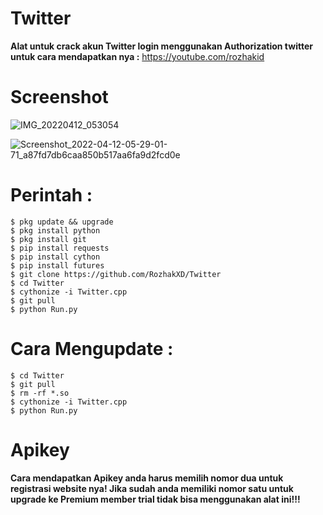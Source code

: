 # Twitter

**Alat untuk crack akun Twitter login menggunakan Authorization twitter untuk cara mendapatkan nya :** https://youtube.com/rozhakid

# Screenshot
![IMG_20220412_053054](https://user-images.githubusercontent.com/65714340/163077300-f78594ef-6e38-404c-bff0-5529c87bface.jpg)

![Screenshot_2022-04-12-05-29-01-71_a87fd7db6caa850b517aa6fa9d2fcd0e](https://user-images.githubusercontent.com/65714340/163077389-c4c38650-f986-471e-b7ec-dfd9ef79b5c3.png)

# Perintah : 
    $ pkg update && upgrade
    $ pkg install python
    $ pkg install git
    $ pip install requests
    $ pip install cython
    $ pip install futures
    $ git clone https://github.com/RozhakXD/Twitter
    $ cd Twitter
    $ cythonize -i Twitter.cpp
    $ git pull
    $ python Run.py
# Cara Mengupdate : 
    $ cd Twitter
    $ git pull
    $ rm -rf *.so
    $ cythonize -i Twitter.cpp
    $ python Run.py
# Apikey

**Cara mendapatkan Apikey anda harus memilih nomor dua untuk registrasi website nya! Jika sudah anda memiliki nomor satu untuk upgrade ke Premium member trial tidak bisa menggunakan alat ini!!!**
